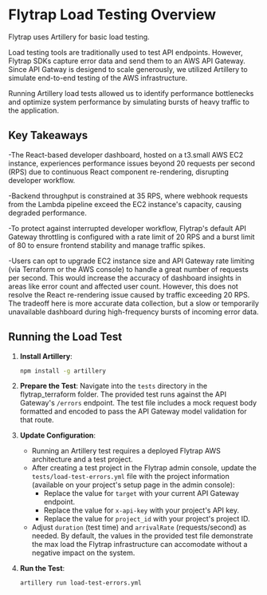 # Flytrap Load Testing Overview

Flytrap uses Artillery for basic load testing.

Load testing tools are traditionally used to test API endpoints. However, Flytrap SDKs capture
error data and send them to an AWS API Gateway. Since API Gatway is desigend to scale generously,
we utilized Artillery to simulate end-to-end testing of the AWS infrastructure.

Running Artillery load tests allowed us to identify performance bottlenecks and optimize system
performance by simulating bursts of heavy traffic to the application.

## Key Takeaways
-The React-based developer dashboard, hosted on a t3.small AWS EC2 instance, experiences performance
issues beyond 20 requests per second (RPS) due to continuous React component re-rendering, disrupting
developer workflow.

-Backend throughput is constrained at 35 RPS, where webhook requests from the Lambda pipeline exceed
the EC2 instance's capacity, causing degraded performance.

-To protect against interrupted developer workflow, Flytrap's default API Gateway throttling is
configured with a rate limit of 20 RPS and a burst limit of 80 to ensure frontend stability and
manage traffic spikes.

-Users can opt to upgrade EC2 instance size and API Gateway rate limiting (via Terraform or the
AWS console) to handle a great number of requests per second. This would increase the accuracy of
dashboard insights in areas like error count and affected user count. However, this does not
resolve the React re-rendering issue caused by traffic exceeding 20 RPS. The tradeoff here is
more accurate data collection, but a slow or temporarily unavailable dashboard during high-frequency
bursts of incoming error data.

## Running the Load Test

1. **Install Artillery**:
   ```bash
   npm install -g artillery
   ```

2. **Prepare the Test**:
   Navigate into the `tests` directory in the flytrap_terraform folder. The provided test runs
   against the API Gateway's `/errors` endpoint. The test file includes a mock request body formatted
   and encoded to pass the API Gateway model validation for that route.

3. **Update Configuration**:
   - Running an Artillery test requires a deployed Flytrap AWS architecture and a test project.
   - After creating a test project in the Flytrap admin console, update the `tests/load-test-errors.yml`
      file with the project information (available on your project's setup page in the admin console):
      - Replace the value for `target` with your current API Gateway endpoint.
      - Replace the value for `x-api-key` with your project's API key.
      - Replace the value for `project_id` with your project's project ID.
   - Adjust `duration` (test time) and `arrivalRate` (requests/second) as needed. By default, the
     values in the provided test file demonstrate the max load the Flytrap infrastructure can accomodate
     without a negative impact on the system.

4. **Run the Test**:
   ```bash
   artillery run load-test-errors.yml
   ```

